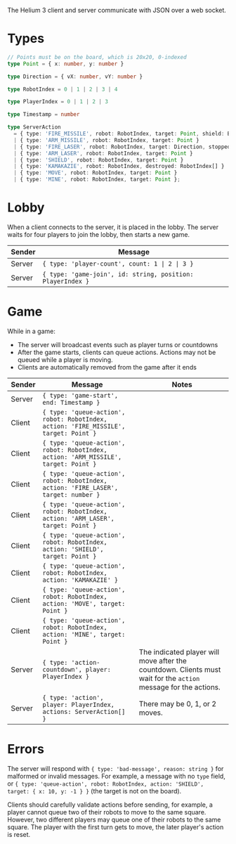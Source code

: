 The Helium 3 client and server communicate with JSON over a web socket.

# Types

```ts
// Points must be on the board, which is 20x20, 0-indexed
type Point = { x: number, y: number }

type Direction = { vX: number, vY: number }

type RobotIndex = 0 | 1 | 2 | 3 | 4

type PlayerIndex = 0 | 1 | 2 | 3

type Timestamp = number

type ServerAction
  = { type: 'FIRE_MISSILE', robot: RobotIndex, target: Point, shield: Bool }
  | { type: 'ARM_MISSILE', robot: RobotIndex, target: Point }
  | { type: 'FIRE_LASER', robot: RobotIndex, target: Direction, stoppedBy: false | RobotIndex }
  | { type: 'ARM_LASER', robot: RobotIndex, target: Point }
  | { type: 'SHIELD', robot: RobotIndex, target: Point }
  | { type: 'KAMAKAZIE', robot: RobotIndex, destroyed: RobotIndex[] }
  | { type: 'MOVE', robot: RobotIndex, target: Point }
  | { type: 'MINE', robot: RobotIndex, target: Point };
```

# Lobby

When a client connects to the server, it is placed in the lobby. The server waits for four players to join the lobby, then starts a new game.

| Sender | Message |
| ------ | ------- |
| Server | `{ type: 'player-count', count: 1 \| 2 \| 3 }` |
| Server | `{ type: 'game-join', id: string, position: PlayerIndex }` |

# Game

While in a game:

* The server will broadcast events such as player turns or countdowns
* After the game starts, clients can queue actions. Actions may not be queued while a player is moving.
* Clients are automatically removed from the game after it ends

| Sender | Message | Notes |
| ------ | ------- | ----- |
| Server | `{ type: 'game-start', end: Timestamp }` |  |
| Client | `{ type: 'queue-action', robot: RobotIndex, action: 'FIRE_MISSILE', target: Point }` | |
| Client | `{ type: 'queue-action', robot: RobotIndex, action: 'ARM_MISSILE', target: Point }` | |
| Client | `{ type: 'queue-action', robot: RobotIndex, action: 'FIRE_LASER', target: number }` | |
| Client | `{ type: 'queue-action', robot: RobotIndex, action: 'ARM_LASER', target: Point }` | |
| Client | `{ type: 'queue-action', robot: RobotIndex, action: 'SHIELD', target: Point }` | |
| Client | `{ type: 'queue-action', robot: RobotIndex, action: 'KAMAKAZIE' }` | |
| Client | `{ type: 'queue-action', robot: RobotIndex, action: 'MOVE', target: Point }` | |
| Client | `{ type: 'queue-action', robot: RobotIndex, action: 'MINE', target: Point }` | |
| Server | `{ type: 'action-countdown', player: PlayerIndex }` | The indicated player will move after the countdown. Clients must wait for the `action` message for the actions. |
| Server | `{ type: 'action', player: PlayerIndex, actions: ServerAction[] }` | There may be 0, 1, or 2 moves. |

# Errors

The server will respond with `{ type: 'bad-message', reason: string }` for malformed or invalid messages. For example, a message with no `type` field, or `{ type: 'queue-action', robot: RobotIndex, action: 'SHIELD', target: { x: 10, y: -1 } }` (the target is not on the board).

Clients should carefully validate actions before sending, for example, a player cannot queue two of their robots to move to the same square. However, two different players may queue one of their robots to the same square. The player with the first turn gets to move, the later player's action is reset.

